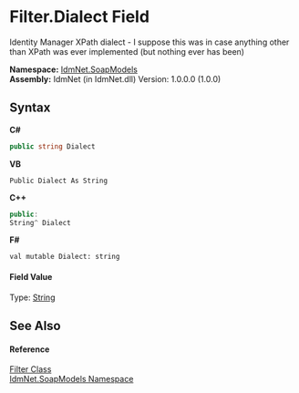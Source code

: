 # Filter.Dialect Field
 

Identity Manager XPath dialect - I suppose this was in case anything other than XPath was ever implemented (but nothing ever has been)

**Namespace:**&nbsp;<a href="N_IdmNet_SoapModels">IdmNet.SoapModels</a><br />**Assembly:**&nbsp;IdmNet (in IdmNet.dll) Version: 1.0.0.0 (1.0.0)

## Syntax

**C#**<br />
``` C#
public string Dialect
```

**VB**<br />
``` VB
Public Dialect As String
```

**C++**<br />
``` C++
public:
String^ Dialect
```

**F#**<br />
``` F#
val mutable Dialect: string
```


#### Field Value
Type: <a href="http://msdn2.microsoft.com/en-us/library/s1wwdcbf" target="_blank">String</a>

## See Also


#### Reference
<a href="T_IdmNet_SoapModels_Filter">Filter Class</a><br /><a href="N_IdmNet_SoapModels">IdmNet.SoapModels Namespace</a><br />
